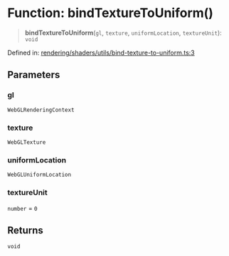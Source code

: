 # Function: bindTextureToUniform()

> **bindTextureToUniform**(`gl`, `texture`, `uniformLocation`, `textureUnit`): `void`

Defined in: [rendering/shaders/utils/bind-texture-to-uniform.ts:3](https://github.com/Forge-Game-Engine/Forge/blob/4b66b21759bd3ab3aaf4c62b3e957c1bb43b7b58/src/rendering/shaders/utils/bind-texture-to-uniform.ts#L3)

## Parameters

### gl

`WebGLRenderingContext`

### texture

`WebGLTexture`

### uniformLocation

`WebGLUniformLocation`

### textureUnit

`number` = `0`

## Returns

`void`
